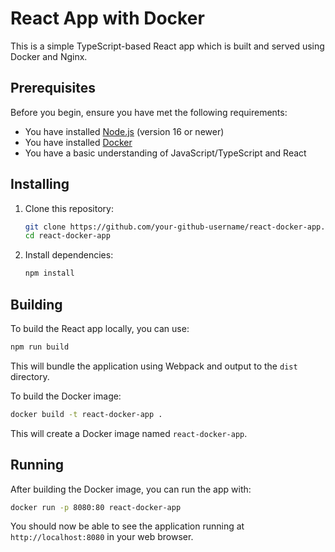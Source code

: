 # React App with Docker

This is a simple TypeScript-based React app which is built and served using Docker and Nginx.

## Prerequisites

Before you begin, ensure you have met the following requirements:

* You have installed [Node.js](https://nodejs.org/) (version 16 or newer)
* You have installed [Docker](https://www.docker.com/)
* You have a basic understanding of JavaScript/TypeScript and React

## Installing

1. Clone this repository:

    ```bash
    git clone https://github.com/your-github-username/react-docker-app.git
    cd react-docker-app
    ```

2. Install dependencies:

    ```bash
    npm install
    ```

## Building

To build the React app locally, you can use:

```bash
npm run build
```

This will bundle the application using Webpack and output to the `dist` directory.

To build the Docker image:

```bash
docker build -t react-docker-app .
```

This will create a Docker image named `react-docker-app`.

## Running

After building the Docker image, you can run the app with:

```bash
docker run -p 8080:80 react-docker-app
```

You should now be able to see the application running at `http://localhost:8080` in your web browser.

